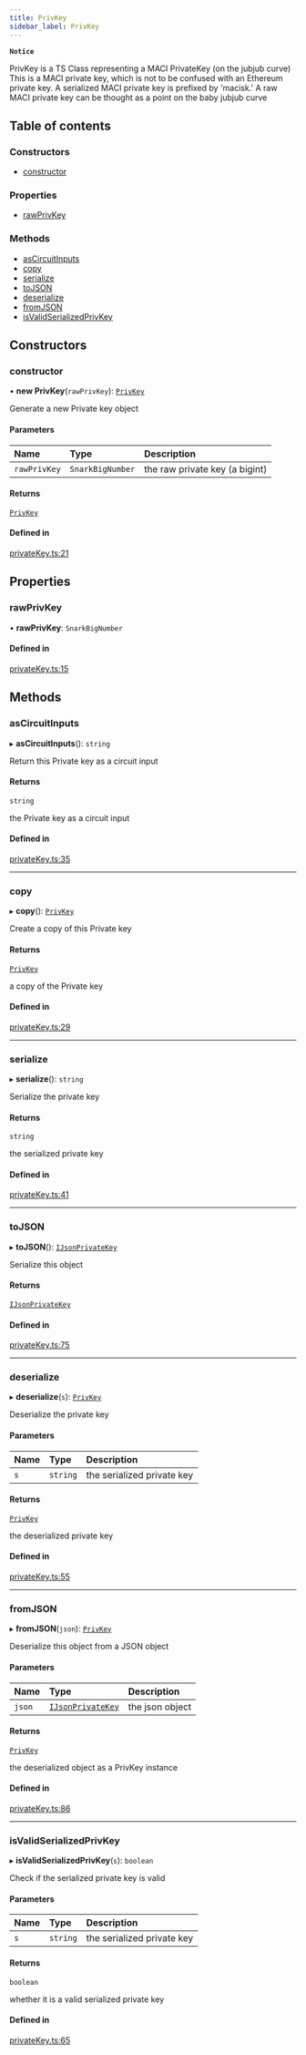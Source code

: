 ```yaml
---
title: PrivKey
sidebar_label: PrivKey
---
```


**`Notice`**

PrivKey is a TS Class representing a MACI PrivateKey (on the jubjub curve)
This is a MACI private key, which is not to be
confused with an Ethereum private key.
A serialized MACI private key is prefixed by 'macisk.'
A raw MACI private key can be thought as a point on the baby jubjub curve

## Table of contents

### Constructors

- [constructor](PrivKey.md#constructor)

### Properties

- [rawPrivKey](PrivKey.md#rawprivkey)

### Methods

- [asCircuitInputs](PrivKey.md#ascircuitinputs)
- [copy](PrivKey.md#copy)
- [serialize](PrivKey.md#serialize)
- [toJSON](PrivKey.md#tojson)
- [deserialize](PrivKey.md#deserialize)
- [fromJSON](PrivKey.md#fromjson)
- [isValidSerializedPrivKey](PrivKey.md#isvalidserializedprivkey)

## Constructors

### constructor

• **new PrivKey**(`rawPrivKey`): [`PrivKey`](PrivKey.md)

Generate a new Private key object

#### Parameters

| Name         | Type             | Description                    |
| :----------- | :--------------- | :----------------------------- |
| `rawPrivKey` | `SnarkBigNumber` | the raw private key (a bigint) |

#### Returns

[`PrivKey`](PrivKey.md)

#### Defined in

[privateKey.ts:21](https://github.com/privacy-scaling-explorations/maci/blob/6a905de08/domainobjs/ts/privateKey.ts#L21)

## Properties

### rawPrivKey

• **rawPrivKey**: `SnarkBigNumber`

#### Defined in

[privateKey.ts:15](https://github.com/privacy-scaling-explorations/maci/blob/6a905de08/domainobjs/ts/privateKey.ts#L15)

## Methods

### asCircuitInputs

▸ **asCircuitInputs**(): `string`

Return this Private key as a circuit input

#### Returns

`string`

the Private key as a circuit input

#### Defined in

[privateKey.ts:35](https://github.com/privacy-scaling-explorations/maci/blob/6a905de08/domainobjs/ts/privateKey.ts#L35)

---

### copy

▸ **copy**(): [`PrivKey`](PrivKey.md)

Create a copy of this Private key

#### Returns

[`PrivKey`](PrivKey.md)

a copy of the Private key

#### Defined in

[privateKey.ts:29](https://github.com/privacy-scaling-explorations/maci/blob/6a905de08/domainobjs/ts/privateKey.ts#L29)

---

### serialize

▸ **serialize**(): `string`

Serialize the private key

#### Returns

`string`

the serialized private key

#### Defined in

[privateKey.ts:41](https://github.com/privacy-scaling-explorations/maci/blob/6a905de08/domainobjs/ts/privateKey.ts#L41)

---

### toJSON

▸ **toJSON**(): [`IJsonPrivateKey`](../modules.md#ijsonprivatekey)

Serialize this object

#### Returns

[`IJsonPrivateKey`](../modules.md#ijsonprivatekey)

#### Defined in

[privateKey.ts:75](https://github.com/privacy-scaling-explorations/maci/blob/6a905de08/domainobjs/ts/privateKey.ts#L75)

---

### deserialize

▸ **deserialize**(`s`): [`PrivKey`](PrivKey.md)

Deserialize the private key

#### Parameters

| Name | Type     | Description                |
| :--- | :------- | :------------------------- |
| `s`  | `string` | the serialized private key |

#### Returns

[`PrivKey`](PrivKey.md)

the deserialized private key

#### Defined in

[privateKey.ts:55](https://github.com/privacy-scaling-explorations/maci/blob/6a905de08/domainobjs/ts/privateKey.ts#L55)

---

### fromJSON

▸ **fromJSON**(`json`): [`PrivKey`](PrivKey.md)

Deserialize this object from a JSON object

#### Parameters

| Name   | Type                                               | Description     |
| :----- | :------------------------------------------------- | :-------------- |
| `json` | [`IJsonPrivateKey`](../modules.md#ijsonprivatekey) | the json object |

#### Returns

[`PrivKey`](PrivKey.md)

the deserialized object as a PrivKey instance

#### Defined in

[privateKey.ts:86](https://github.com/privacy-scaling-explorations/maci/blob/6a905de08/domainobjs/ts/privateKey.ts#L86)

---

### isValidSerializedPrivKey

▸ **isValidSerializedPrivKey**(`s`): `boolean`

Check if the serialized private key is valid

#### Parameters

| Name | Type     | Description                |
| :--- | :------- | :------------------------- |
| `s`  | `string` | the serialized private key |

#### Returns

`boolean`

whether it is a valid serialized private key

#### Defined in

[privateKey.ts:65](https://github.com/privacy-scaling-explorations/maci/blob/6a905de08/domainobjs/ts/privateKey.ts#L65)

